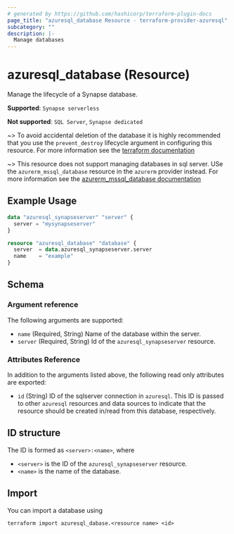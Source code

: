 ```yaml
---
# generated by https://github.com/hashicorp/terraform-plugin-docs
page_title: "azuresql_database Resource - terraform-provider-azuresql"
subcategory: ""
description: |-
  Manage databases
---
```


# azuresql_database (Resource)

Manage the lifecycle of a Synapse database.

**Supported**: `Synapse serverless` 

**Not supported**: `SQL Server`, `Synapse dedicated`

~> To avoid accidental deletion of the database it is highly recommended that you use the `prevent_destroy` lifecycle argument in configuring this resource. For more information see the [terraform documentation](https://developer.hashicorp.com/terraform/tutorials/state/resource-lifecycle#prevent-resource-deletion)

~> This resource does not support managing databases in sql server. USe the `azurerm_mssql_database` resource in the `azurerm` provider instead. For more information see the [azurerm_mssql_database documentation](https://registry.terraform.io/providers/hashicorp/azurerm/latest/docs/resources/mssql_database)

## Example Usage

```terraform
data "azuresql_synapseserver" "server" {
  server = "mysynapseserver"
}

resource "azuresql_database" "database" {
  server  = data.azuresql_synapseserver.server
  name    = "example"
}
```

<!-- schema generated by tfplugindocs -->
## Schema

### Argument reference
The following arguments are supported:

- `name` (Required, String) Name of the database within the server.
- `server` (Required, String) Id of the `azuresql_synapseserver` resource.

### Attributes Reference
In addition to the arguments listed above, the following read only attributes are exported:

- `id` (String) ID of the sqlserver connection in `azuresql`. This ID is passed to other `azuresql` resources and data sources to indicate that the resource should be created in/read from this database, respectively. 

## ID structure

The ID is formed as `<server>:<name>`, where
* `<server>` is the ID of the `azuresql_synapseserver` resource.
* `<name>` is the name of the database.

## Import

You can import a database using 

```shell
terraform import azuresql_dabase.<resource name> <id>
```